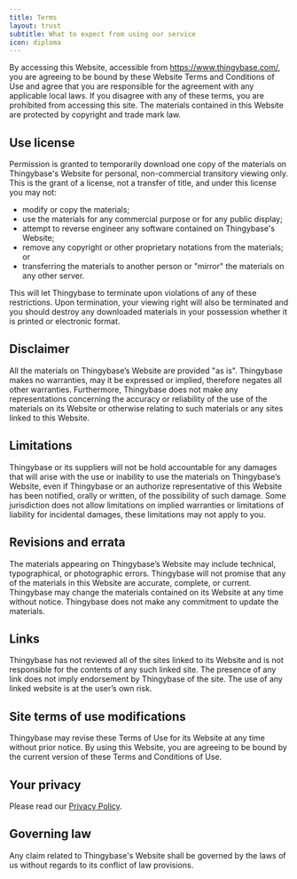 ```yaml
---
title: Terms
layout: trust
subtitle: What to expect from using our service
icon: diploma
---
```


By accessing this Website, accessible from https://www.thingybase.com/, you are agreeing to be bound by these Website Terms and Conditions of Use and agree that you are responsible for the agreement with any applicable local laws. If you disagree with any of these terms, you are prohibited from accessing this site. The materials contained in this Website are protected by copyright and trade mark law.

## Use license

Permission is granted to temporarily download one copy of the materials on Thingybase's Website for personal, non-commercial transitory viewing only. This is the grant of a license, not a transfer of title, and under this license you may not:

*   modify or copy the materials;
*   use the materials for any commercial purpose or for any public display;
*   attempt to reverse engineer any software contained on Thingybase's Website;
*   remove any copyright or other proprietary notations from the materials; or
*   transferring the materials to another person or "mirror" the materials on any other server.

This will let Thingybase to terminate upon violations of any of these restrictions. Upon termination, your viewing right will also be terminated and you should destroy any downloaded materials in your possession whether it is printed or electronic format.

## Disclaimer

All the materials on Thingybase’s Website are provided "as is". Thingybase makes no warranties, may it be expressed or implied, therefore negates all other warranties. Furthermore, Thingybase does not make any representations concerning the accuracy or reliability of the use of the materials on its Website or otherwise relating to such materials or any sites linked to this Website.

## Limitations

Thingybase or its suppliers will not be hold accountable for any damages that will arise with the use or inability to use the materials on Thingybase’s Website, even if Thingybase or an authorize representative of this Website has been notified, orally or written, of the possibility of such damage. Some jurisdiction does not allow limitations on implied warranties or limitations of liability for incidental damages, these limitations may not apply to you.

## Revisions and errata

The materials appearing on Thingybase’s Website may include technical, typographical, or photographic errors. Thingybase will not promise that any of the materials in this Website are accurate, complete, or current. Thingybase may change the materials contained on its Website at any time without notice. Thingybase does not make any commitment to update the materials.

## Links

Thingybase has not reviewed all of the sites linked to its Website and is not responsible for the contents of any such linked site. The presence of any link does not imply endorsement by Thingybase of the site. The use of any linked website is at the user’s own risk.

## Site terms of use modifications

Thingybase may revise these Terms of Use for its Website at any time without prior notice. By using this Website, you are agreeing to be bound by the current version of these Terms and Conditions of Use.

## Your privacy

Please read our [Privacy Policy](/trust/privacy).

## Governing law

Any claim related to Thingybase's Website shall be governed by the laws of us without regards to its conflict of law provisions.
